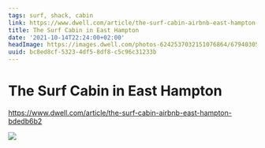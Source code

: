```yaml
---
tags: surf, shack, cabin
link: https://www.dwell.com/article/the-surf-cabin-airbnb-east-hampton-bdedb6b2
title: The Surf Cabin in East Hampton
date: '2021-10-14T22:24:00+02:00'
headImage: https://images.dwell.com/photos-6242537032151076864/6794030534225043456-large/now-available-to-rent-on-airbnb-the-revamped-1950s-dwelling-known-as-the-surf-cabin-features-airy-interiors-with-laid-back-vibes-for-a-breezy-weekend-getaway.jpg
uuid: bc8ed8cf-5323-4df5-8df8-c5c96c31233b
---
```


# The Surf Cabin in East Hampton

https://www.dwell.com/article/the-surf-cabin-airbnb-east-hampton-bdedb6b2

![](https://images.dwell.com/photos-6242537032151076864/6794030534225043456-large/now-available-to-rent-on-airbnb-the-revamped-1950s-dwelling-known-as-the-surf-cabin-features-airy-interiors-with-laid-back-vibes-for-a-breezy-weekend-getaway.jpg)
